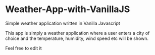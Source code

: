 # Weather-App-with-VanillaJS
Simple weather application written in Vanilla Javascript

This app is simply a weather application where a user enters a city of choice and the temperature, humidity, wind speed etc will be shown.

Feel free to edit it
